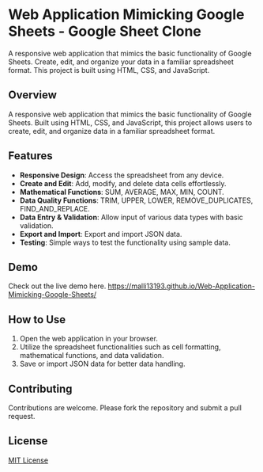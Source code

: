 #  Web Application Mimicking Google Sheets - Google Sheet Clone

A responsive web application that mimics the basic functionality of Google Sheets. Create, edit, and organize your data in a familiar spreadsheet format. This project is built using HTML, CSS, and JavaScript.


## Overview
A responsive web application that mimics the basic functionality of Google Sheets. Built using HTML, CSS, and JavaScript, this project allows users to create, edit, and organize data in a familiar spreadsheet format.

## Features
- **Responsive Design**: Access the spreadsheet from any device.
- **Create and Edit**: Add, modify, and delete data cells effortlessly.
- **Mathematical Functions**: SUM, AVERAGE, MAX, MIN, COUNT.
- **Data Quality Functions**: TRIM, UPPER, LOWER, REMOVE_DUPLICATES, FIND_AND_REPLACE.
- **Data Entry & Validation**: Allow input of various data types with basic validation.
- **Export and Import**: Export and import JSON data.
- **Testing**: Simple ways to test the functionality using sample data.

## Demo
Check out the live demo here. https://malli13193.github.io/Web-Application-Mimicking-Google-Sheets/

## How to Use
1. Open the web application in your browser.
2. Utilize the spreadsheet functionalities such as cell formatting, mathematical functions, and data validation.
3. Save or import JSON data for better data handling.

## Contributing
Contributions are welcome. Please fork the repository and submit a pull request.

## License
[MIT License](https://opensource.org/licenses/MIT)
